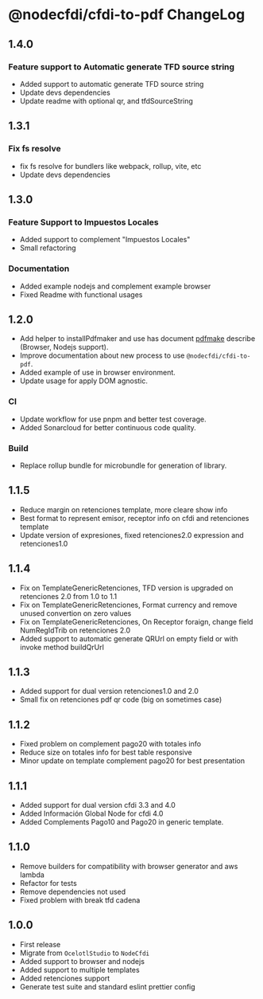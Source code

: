# @nodecfdi/cfdi-to-pdf ChangeLog

## 1.4.0

### Feature support to Automatic generate TFD source string

- Added support to automatic generate TFD source string
- Update devs dependencies
- Update readme with optional qr, and tfdSourceString

## 1.3.1

### Fix fs resolve

- fix fs resolve for bundlers like webpack, rollup, vite, etc
- Update devs dependencies

## 1.3.0

### Feature Support to Impuestos Locales

- Added support to complement "Impuestos Locales"
- Small refactoring

### Documentation

- Added example nodejs and complement example browser
- Fixed Readme with functional usages

## 1.2.0

- Add helper to installPdfmaker and use has document [pdfmake](https://pdfmake.github.io/docs/0.1/getting-started/) describe (Browser, Nodejs support).
- Improve documentation about new process to use `@nodecfdi/cfdi-to-pdf`.
- Added example of use in browser environment.
- Update usage for apply DOM agnostic.

### CI

- Update workflow for use pnpm and better test coverage.
- Added Sonarcloud for better continuous code quality.

### Build

- Replace rollup bundle for microbundle for generation of library.

## 1.1.5

- Reduce margin on retenciones template, more cleare show info
- Best format to represent emisor, receptor info on cfdi and retenciones template
- Update version of expresiones, fixed retenciones2.0 expression and retenciones1.0

## 1.1.4

- Fix on TemplateGenericRetenciones, TFD version is upgraded on retenciones 2.0 from 1.0 to 1.1
- Fix on TemplateGenericRetenciones, Format currency and remove unused convertion on zero values
- Fix on TemplateGenericRetenciones, On Receptor foraign, change field NumRegIdTrib on retenciones 2.0
- Added support to automatic generate QRUrl on empty field or with invoke method buildQrUrl

## 1.1.3

- Added support for dual version retenciones1.0 and 2.0
- Small fix on retenciones pdf qr code (big on sometimes case)

## 1.1.2

- Fixed problem on complement pago20 with totales info
- Reduce size on totales info for best table responsive
- Minor update on template complement pago20 for best presentation

## 1.1.1

- Added support for dual version cfdi 3.3 and 4.0
- Added Información Global Node for cfdi 4.0
- Added Complements Pago10 and Pago20 in generic template.

## 1.1.0

- Remove builders for compatibility with browser generator and aws lambda
- Refactor for tests
- Remove dependencies not used
- Fixed problem with break tfd cadena

## 1.0.0

- First release
- Migrate from `OcelotlStudio` to `NodeCfdi`
- Added support to browser and nodejs
- Added support to multiple templates
- Added retenciones support
- Generate test suite and standard eslint prettier config
